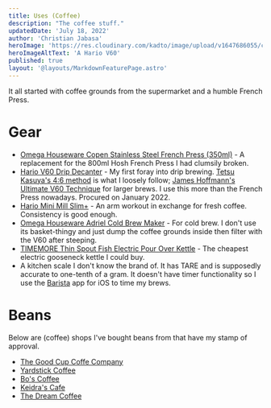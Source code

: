 ```yaml
---
title: Uses (Coffee)
description: "The coffee stuff."
updatedDate: 'July 18, 2022'
author: 'Christian Jabasa'
heroImage: 'https://res.cloudinary.com/kadto/image/upload/v1647686055/cljabasa/uses/yohan-marion-Y-D5wig6k6k-unsplash_optimized.jpg'
heroImageAltText: 'A Hario V60'
published: true
layout: '@layouts/MarkdownFeaturePage.astro'
---
```


It all started with coffee grounds from the supermarket and a humble French Press.

# Gear

- [Omega Houseware Copen Stainless Steel French Press (350ml)](https://omegahouseware.com.ph/products/copen-stainless-steel-french-press-with-filter-350ml-600ml) - A replacement for the 800ml Hosh French Press I had clumsily broken.
- [Hario V60 Drip Decanter](https://www.hario.com.ph/product-page/hario-v60-drip-decanter-pour-over-coffee-set) - My first foray into drip brewing. [Tetsu Kasuya's 4:6 method](https://www.youtube.com/watch?v=wmCW8xSWGZY) is what I loosely follow; [James Hoffmann's Ultimate V60 Technique](https://www.youtube.com/watch?v=AI4ynXzkSQo) for larger brews. I use this more than the French Press nowadays. Procured on January 2022.
- [Hario Mini Mill Slim+](https://www.hario.com.ph/product-page/hario-ceramic-coffee-grinder-mini-slim-plus) - An arm workout in exchange for fresh coffee. Consistency is good enough.
- [Omega Houseware Adriel Cold Brew Maker](https://shopee.ph/Omega-Houseware-Adriel-Cold-Brew-Maker-1500ml-for-Coffee-or-Tea-i.267569497.11516465028) - For cold brew. I don't use its basket-thingy and just dump the coffee grounds inside then filter with the V60 after steeping.
- [TIMEMORE Thin Spout Fish Electric Pour Over Kettle](https://www.lazada.com.ph/products/timemore-thin-spout-fish-electric-pour-over-kettle-black-600ml-i1314224070-s4796114099.html) - The cheapest electric gooseneck kettle I could buy.
- A kitchen scale I don't know the brand of. It has TARE and is supposedly accurate to one-tenth of a gram. It doesn't have timer functionality so I use the [Barista](https://www.baristacoffeeapp.com) app for iOS to time my brews.

# Beans

Below are (coffee) shops I've bought beans from that have my stamp of approval.

- [The Good Cup Coffe Company](https://goodcup.ph)
- [Yardstick Coffee](https://store.yardstickcoffee.com)
- [Bo's Coffee](https://www.boscoffee.com)
- [Keidra's Cafe](https://goo.gl/maps/gd4WTvuqLk77iou37)
- [The Dream Coffee](https://thedreamcoffee.ph)
